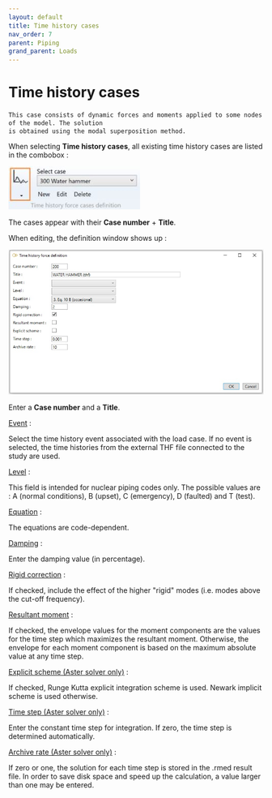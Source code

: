 ```yaml
---
layout: default
title: Time history cases
nav_order: 7
parent: Piping
grand_parent: Loads
---
```


# Time history cases

    This case consists of dynamic forces and moments applied to some nodes of the model. The solution
    is obtained using the modal superposition method.

When selecting **Time history cases**, all existing time history cases are listed in the combobox :

![Image](../../Images/load33.jpg) 

The cases appear with their **Case number** + **Title**.

When editing, the definition window shows up :

![Image](../../Images/Load34.jpg)

Enter a **Case number** and a **Title**.

<ins>Event</ins> :

Select the time history event associated with the load case. If no event is selected, the time histories from the external THF file connected to the study are used.

<ins>Level</ins> :

This field is intended for nuclear piping codes only. The possible values are : A (normal conditions), B (upset), C (emergency), D (faulted) and T (test). 

<ins>Equation</ins> :

The equations are code-dependent.

<ins>Damping</ins> :

Enter the damping value (in percentage).

<ins>Rigid correction</ins> :

If checked, include the effect of the higher "rigid" modes (i.e. modes above the cut-off frequency).

<ins>Resultant moment</ins> :

If checked, the envelope values for the moment components are the values for the time step which maximizes the resultant moment. Otherwise, the envelope for each moment component is based on the maximum absolute value at any time step.

<ins>Explicit scheme (Aster solver only)</ins> :

If checked, Runge Kutta explicit integration scheme is used. Newark implicit scheme is used otherwise.

<ins>Time step (Aster solver only)</ins> :

Enter the constant time step for integration. If zero, the time step is determined automatically.

<ins>Archive rate (Aster solver only)</ins> :

If zero or one, the solution for each time step is stored in the .rmed result file. In order to save disk space and speed up the calculation, a value larger than one may be entered.

